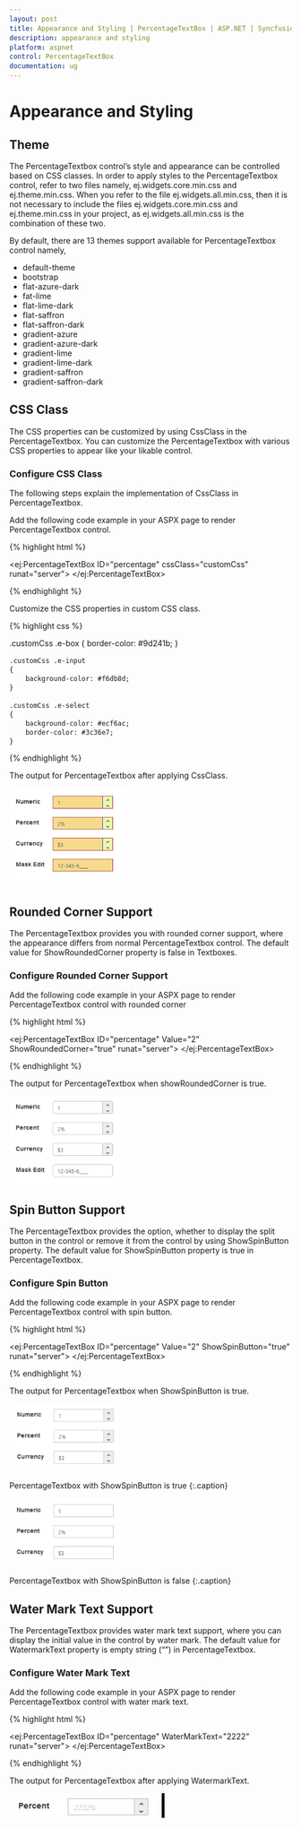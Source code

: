 ```yaml
---
layout: post
title: Appearance and Styling | PercentageTextBox | ASP.NET | Syncfusion
description: appearance and styling 
platform: aspnet
control: PercentageTextBox
documentation: ug
---
```


# Appearance and Styling 

## Theme

The PercentageTextbox control’s style and appearance can be controlled based on CSS classes. In order to apply styles to the PercentageTextbox control, refer to two files namely, ej.widgets.core.min.css and ej.theme.min.css. When you refer to the file ej.widgets.all.min.css, then it is not necessary to include the files ej.widgets.core.min.css and ej.theme.min.css in your project, as ej.widgets.all.min.css is the combination of these two. 

By default, there are 13 themes support available for PercentageTextbox control namely,

* default-theme
* bootstrap
* flat-azure-dark
* fat-lime
* flat-lime-dark
* flat-saffron
* flat-saffron-dark
* gradient-azure
* gradient-azure-dark
* gradient-lime
* gradient-lime-dark
* gradient-saffron
* gradient-saffron-dark

## CSS Class


The CSS properties can be customized by using CssClass in the PercentageTextbox. You can customize the PercentageTextbox with various CSS properties to appear like your likable control.

### Configure CSS Class

The following steps explain the implementation of CssClass in PercentageTextbox.

Add the following code example in your ASPX page to render PercentageTextbox control.

{% highlight html %}

<ej:PercentageTextBox ID="percentage" cssClass="customCss" runat="server"> </ej:PercentageTextBox>

{% endhighlight %}

Customize the CSS properties in custom CSS class.

{% highlight css %}

.customCss .e-box
    {
        border-color: #9d241b;
    }
    
    .customCss .e-input
    {
        background-color: #f6db8d;
    }
    
    .customCss .e-select
    {
        background-color: #ecf6ac;
        border-color: #3c36e7;
    }

{% endhighlight %}

The output for PercentageTextbox after applying CssClass.

![](Appearance-and-Styling_images/Appearance-and-Styling_img1.png)



## Rounded Corner Support

The PercentageTextbox provides you with rounded corner support, where the appearance differs from normal PercentageTextbox control. The default value for ShowRoundedCorner property is false in Textboxes.

### Configure Rounded Corner Support

Add the following code example in your ASPX page to render PercentageTextbox control with rounded corner

{% highlight html %}

<ej:PercentageTextBox ID="percentage" Value="2" ShowRoundedCorner="true" runat="server"> </ej:PercentageTextBox>

{% endhighlight %}



The output for PercentageTextbox when showRoundedCorner is true.

![](Appearance-and-Styling_images/Appearance-and-Styling_img2.png) 



## Spin Button Support

The PercentageTextbox provides the option, whether to display the split button in the control or remove it from the control by using ShowSpinButton property. The default value for ShowSpinButton property is true in PercentageTextbox.

### Configure Spin Button

Add the following code example in your ASPX page to render PercentageTextbox control with spin button.

{% highlight html %}

<ej:PercentageTextBox ID="percentage" Value="2" ShowSpinButton="true" runat="server"> </ej:PercentageTextBox>

{% endhighlight %}



The output for PercentageTextbox when ShowSpinButton is true.

![](Appearance-and-Styling_images/Appearance-and-Styling_img3.png)

PercentageTextbox with ShowSpinButton is true
{:.caption}

![](Appearance-and-Styling_images/Appearance-and-Styling_img4.png)

PercentageTextbox with ShowSpinButton is false
{:.caption}

## Water Mark Text Support

The PercentageTextbox provides water mark text support, where you can display the initial value in the control by water mark. The default value for WatermarkText property is empty string (“”) in PercentageTextbox.

### Configure Water Mark Text

Add the following code example in your ASPX page to render PercentageTextbox control with water mark text.

{% highlight html %}

<ej:PercentageTextBox ID="percentage" WaterMarkText="2222" runat="server"> </ej:PercentageTextBox>

{% endhighlight %}



The output for PercentageTextbox after applying WatermarkText.

![](Appearance-and-Styling_images/Appearance-and-Styling_img5.png) 